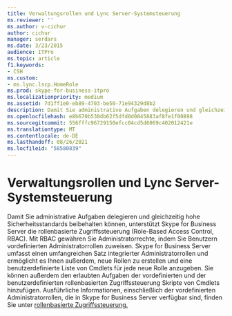 ```yaml
---
title: Verwaltungsrollen und Lync Server-Systemsteuerung
ms.reviewer: ''
ms.author: v-cichur
author: cichur
manager: serdars
ms.date: 3/23/2015
audience: ITPro
ms.topic: article
f1.keywords:
- CSH
ms.custom:
- ms.lync.lscp.HomeRole
ms.prod: skype-for-business-itpro
ms.localizationpriority: medium
ms.assetid: 7d1ff1e0-eb89-4703-be50-71e94329d8b2
description: Damit Sie administrative Aufgaben delegieren und gleichzeitig hohe Sicherheitsstandards beibehalten können, unterstützt Skype for Business Server die rollenbasierte Zugriffssteuerung (Role-Based Access Control, RBAC). Mit RBAC gewähren Sie Administratorrechte, indem Sie Benutzern vordefinierten Administratorrollen zuweisen. Skype for Business Server umfasst einen umfangreichen Satz integrierter Administratorrollen und ermöglicht es Ihnen außerdem, neue Rollen zu erstellen und eine benutzerdefinierte Liste von Cmdlets für jede neue Rolle anzugeben. Sie können außerdem den erlaubten Aufgaben der vordefinierten und der benutzerdefinierten rollenbasierten Zugriffssteuerung Skripte von Cmdlets hinzufügen. Ausführliche Informationen, einschließlich der vordefinierten Administratorrollen, die in Skype for Business Server verfügbar sind, finden Sie unter Role-Based Zugriffssteuerung.
ms.openlocfilehash: e8b670b530db62f5dfd0d0045883af8fe1f00898
ms.sourcegitcommit: 556fffc96729150efcc04cd5d6069c402012421e
ms.translationtype: MT
ms.contentlocale: de-DE
ms.lasthandoff: 08/26/2021
ms.locfileid: "58580839"
---
```

# <a name="administrative-roles-and-lync-server-control-panel"></a>Verwaltungsrollen und Lync Server-Systemsteuerung

Damit Sie administrative Aufgaben delegieren und gleichzeitig hohe Sicherheitsstandards beibehalten können, unterstützt Skype for Business Server die rollenbasierte Zugriffssteuerung (Role-Based Access Control, RBAC). Mit RBAC gewähren Sie Administratorrechte, indem Sie Benutzern vordefinierten Administratorrollen zuweisen. Skype for Business Server umfasst einen umfangreichen Satz integrierter Administratorrollen und ermöglicht es Ihnen außerdem, neue Rollen zu erstellen und eine benutzerdefinierte Liste von Cmdlets für jede neue Rolle anzugeben. Sie können außerdem den erlaubten Aufgaben der vordefinierten und der benutzerdefinierten rollenbasierten Zugriffssteuerung Skripte von Cmdlets hinzufügen. Ausführliche Informationen, einschließlich der vordefinierten Administratorrollen, die in Skype for Business Server verfügbar sind, finden Sie unter [rollenbasierte Zugriffssteuerung.](/previous-versions/office/lync-server-2013/lync-server-2013-planning-for-role-based-access-control)